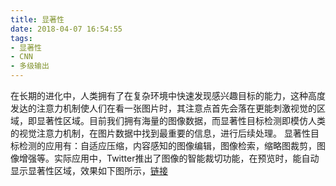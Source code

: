 ```yaml
---
title: 显著性
date: 2018-04-07 16:54:55
tags:
- 显著性
- CNN
- 多级输出
---
```

  在长期的进化中，人类拥有了在复杂环境中快速发现感兴趣目标的能力，这种高度发达的注意力机制使人们在看一张图片时，其注意点首先会落在更能刺激视觉的区域，即显著性区域。目前我们拥有海量的图像数据，而显著性目标检测即模仿人类的视觉注意力机制，在图片数据中找到最重要的信息，进行后续处理。
  显著性目标检测的应用有：自适应压缩，内容感知的图像编辑，图像检索，缩略图裁剪，图像增强等。实际应用中，Twitter推出了图像的智能裁切功能，在预览时，能自动显示显著性区域，效果如下图所示，[链接](https://blog.twitter.com/engineering/en_us/topics/infrastructure/2018/Smart-Auto-Cropping-of-Images.html)
  
  